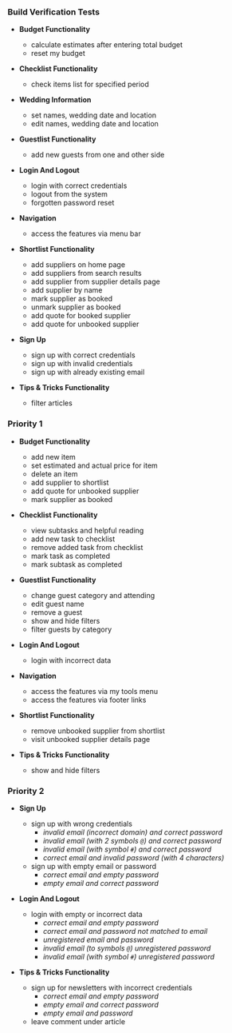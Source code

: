 ### Build Verification Tests

- **Budget Functionality**
    - calculate estimates after entering total budget
    - reset my budget

- **Checklist Functionality**
    - check items list for specified period

- **Wedding Information**
    - set names, wedding date and location
    - edit names, wedding date and location

- **Guestlist Functionality**
    - add new guests from one and other side

- **Login And Logout**
    - login with correct credentials
    - logout from the system
    - forgotten password reset

- **Navigation**
    - access the features via menu bar

- **Shortlist Functionality**
    - add suppliers on home page
    - add suppliers from search results
    - add supplier from supplier details page
    - add supplier by name
    - mark supplier as booked
    - unmark supplier as booked
    - add quote for booked supplier
    - add quote for unbooked supplier

- **Sign Up**
    - sign up with correct credentials
    - sign up with invalid credentials
    - sign up with already existing email

- **Tips & Tricks Functionality**
    - filter articles

### Priority 1

- **Budget Functionality**
    - add new item
    - set estimated and actual price for item
    - delete an item
    - add supplier to shortlist
    - add quote for unbooked supplier
    - mark supplier as booked

- **Checklist Functionality**
    - view subtasks and helpful reading
    - add new task to checklist
    - remove added task from checklist
    - mark task as completed
    - mark subtask as completed

- **Guestlist Functionality**
    - change guest category and attending
    - edit guest name
    - remove a guest
    - show and hide filters
    - filter guests by category

- **Login And Logout**
    - login with incorrect data

- **Navigation**
    - access the features via my tools menu
    - access the features via footer links

- **Shortlist Functionality**
    - remove unbooked supplier from shortlist
    - visit unbooked supplier details page

- **Tips & Tricks Functionality**
    - show and hide filters

### Priority 2

- **Sign Up**
    - sign up with wrong credentials
        - *invalid email (incorrect domain) and correct password*
        - *invalid email (with 2 symbols `@`) and correct password*
        - *invalid email (with symbol `#`) and correct password*
        - *correct email and invalid password (with 4 characters)*
    - sign up with empty email or password
        - *correct email and empty password*
        - *empty email and correct password*

- **Login And Logout**
    - login with empty or incorrect data
        - *correct email and empty password*
        - *correct email and password not matched to email*
        - *unregistered email and password*
        - *invalid email (to symbols `@`) unregistered password*
        - *invalid email (with symbol `#`) unregistered password*

- **Tips & Tricks Functionality**
    -  sign up for newsletters with incorrect credentials
        - *correct email and empty password*
        - *empty email and correct password*
        - *empty email and password*
    -  leave comment under article
